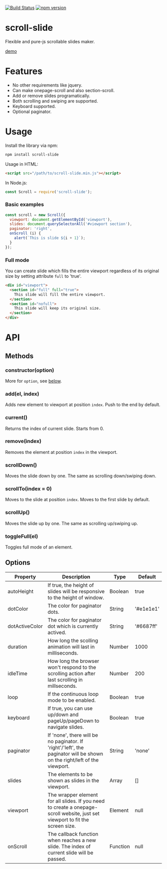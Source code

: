 [![Build Status](https://travis-ci.org/fralonra/scroll-slide.svg?branch=master)](https://travis-ci.org/fralonra/scroll-slide)
[![npm version](https://img.shields.io/npm/v/scroll-slide.svg)](https://www.npmjs.com/package/scroll-slide)

# scroll-slide

Flexible and pure-js scrollable slides maker.

[demo](https://fralonra.github.io/scroll-slide/demo/)

# Features
* No other requirements like jquery.
* Can make onepage-scroll and also section-scroll.
* Add or remove slides programatically.
* Both scrolling and swiping are supported.
* Keyboard supported.
* Optional paginator.

# Usage

Install the library via npm:
```bash
npm install scroll-slide
```

Usage in HTML:
```html
<script src="/path/to/scroll-slide.min.js"></script>
```

In Node.js:
```javascript
const Scroll = require('scroll-slide');
```

### Basic examples

```javascript
const scroll = new Scroll({
  viewport: document.getElementById('viewport'),
  slides: document.querySelectorAll('#viewport section'),
  paginator: 'right',
  onScroll (i) {
    alert(`This is slide ${i + 1}`);
  }
});
```

### Full mode
You can create slide which fills the entire viewport regardless of its original size by setting attribute `full` to 'true'.
```html
<div id="viewport">
  <section id="full" full="true">
    This slide will fill the entire viewport.
  </section>
  <section id="nofull">
    This slide will keep its original size.
  </section>
</div>
```

# API

## Methods

### constructor(option)
More for `option`, see [below](#options).

### add(el, index)
Adds new element to viewport at position `index`. Push to the end by default.

### current()
Returns the index of current slide. Starts from 0.

### remove(index)
Removes the element at position `index` in the viewport.

### scrollDown()
Moves the slide down by one. The same as scrolling down/swiping down.

### scrollTo(index = 0)
Moves to the slide at position `index`. Moves to the first slide by default.

### scrollUp()
Moves the slide up by one. The same as scrolling up/swiping up.

### toggleFull(el)
Toggles full mode of an element.

## Options

| Property | Description | Type | Default |
| --- | --- | --- | --- |
| autoHeight | If true, the height of slides will be responsive to the height of window. | Boolean | true |
| dotColor | The color for paginator dots. | String | '#e1e1e1' |
| dotActiveColor | The color for paginator dot which is currently actived. | String | '#6687ff' |
| duration | How long the scolling animation will last in milliseconds. | Number | 1000 |
| idleTime | How long the browser won't respond to the scrolling action after last scrolling in millseconds. | Number | 200 |
| loop | If the continuous loop mode to be enabled. | Boolean | true |
| keyboard | If true, you can use up/down and pageUp/pageDown to navigate slides. | Boolean | true |
| paginator | If 'none', there will be no paginator. If 'right'/'left', the paginator will be shown on the right/left of the viewport. | String | 'none' |
| slides | The elements to be shown as slides in the viewport. | Array | [] |
| viewport | The wrapper element for all slides. If you need to create a onepage-scroll website, just set viewport to fit the screen size. | Element | null |
| onScroll | The callback function when reaches a new slide. The index of current slide will be passed. | Function | null |
